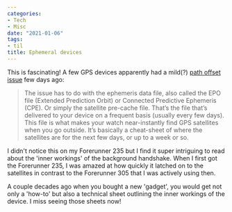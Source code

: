 ```yaml
---
categories:
- Tech
- Misc
date: "2021-01-06"
tags:
- til
title: Ephemeral devices
---
```


This is fascinating! A few GPS devices apparently had a mild(?) [path offset issue](https://bag.srkn.org/share/5ff48e143fb7f0.93623598) few days ago:

> The issue has to do with the ephemeris data file, also called the EPO file (Extended Prediction Orbit) or Connected Predictive Ephemeris (CPE). Or simply the satellite pre-cache file. That’s the file that’s delivered to your device on a frequent basis (usually every few days). This file is what makes your watch near-instantly find GPS satellites when you go outside. It’s basically a cheat-sheet of where the satellites are for the next few days, or up to a week or so.

I didn't notice this on my Forerunner 235 but I find it super intriguing to read about the 'inner workings' of the background handshake. When I first got the Forerunner 235, I was amazed at how quickly it latched on to the satellites in contrast to the Forerunner 305 that I was actively using then.

A couple decades ago when you bought a new 'gadget', you would get not only a 'how-to' but also a technical sheet outlining the inner workings of the device. I miss seeing those sheets now!
